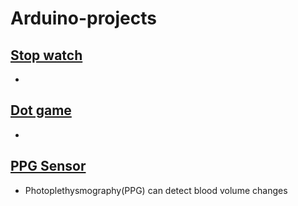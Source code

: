 # Arduino-projects
## [Stop watch](https://github.com/guen-a-park/Arduino_projects/tree/main/Stop-Watch)
+

## [Dot game](https://github.com/guen-a-park/Arduino_projects/tree/main/Dot-game)
+

## [PPG Sensor](https://github.com/guen-a-park/Arduino_projects/tree/main/PPG)
+ Photoplethysmography(PPG) can detect blood volume changes
